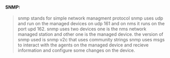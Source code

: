 #### SNMP:
>snmp stands for simple network managment protocol snmp uses udp and run on the managed devices on udp 161 and on nms it runs on the port upd 162.
>snmp uses two devices one is the nms network managed station and other one is the managed device. the version of snmp used is snmp v2c that uses community strings 
>snmp uses msgs to interact with the agents on the managed device and recieve information and configure some changes on the device.